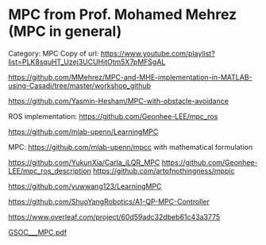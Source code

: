 # MPC from Prof. Mohamed Mehrez  (MPC in general)

Category: MPC
Copy of url: https://www.youtube.com/playlist?list=PLK8squHT_Uzej3UCUHjtOtm5X7pMFSgAL

https://github.com/MMehrez/MPC-and-MHE-implementation-in-MATLAB-using-Casadi/tree/master/workshop_github

https://github.com/Yasmin-Hesham/MPC-with-obstacle-avoidance

ROS implementation: https://github.com/Geonhee-LEE/mpc_ros

https://github.com/mlab-upenn/LearningMPC

MPC: https://github.com/mlab-upenn/mpcc with mathematical formulation

https://github.com/YukunXia/Carla_iLQR_MPC
https://github.com/Geonhee-LEE/mpc_ros_description
https://github.com/artofnothingness/mppic

https://github.com/yuwwang123/LearningMPC

https://github.com/ShuoYangRobotics/A1-QP-MPC-Controller

https://www.overleaf.com/project/60d59adc32dbeb61c43a3775

[GSOC___MPC.pdf](MPC%20from%20Prof%20Mohamed%20Mehrez%20(MPC%20in%20general)%20870058e9874d4caab12f8c37b5cca82d/GSOC___MPC.pdf)